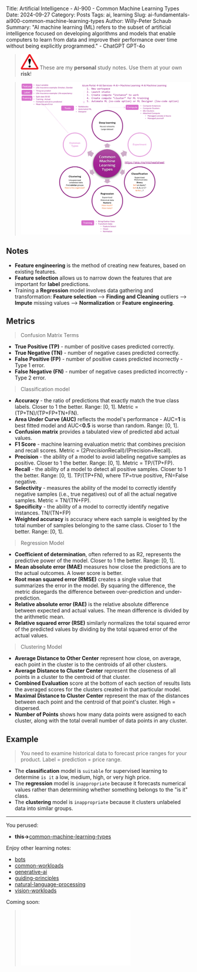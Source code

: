Title: Artificial Intelligence - AI-900 - Common Machine Learning Types
Date: 2024-09-27
Category: Posts 
Tags: ai, learning
Slug: ai-fundamentals-ai900-common-machine-learning-types
Author: Willy-Peter Schaub
Summary: "AI machine learning (ML) refers to the subset of artificial intelligence focused on developing algorithms and models that enable computers to learn from data and improve their performance over time without being explicitly programmed." - ChatGPT GPT-4o

>
>![alert](../images/alert-tiny.png)
>These are my **personal** study notes. Use them at your own **risk**!

> ![common-machine-learning-types](../images/ai-fundamentals-ai900-common-machine-learning-types.png) 

## Notes

- **Feature engineering** is the method of creating new features, based on existing features.
- **Feature selection** allows us to narrow down the features that are important for **label** predictions.
- Training a **Regression** model involves data gathering and transformation: **Feature selection** --> **Finding and Cleaning** outliers --> **Impute** missing values --> **Normalization** or **Feature engineering**.

## Metrics

>
> Confusion Matrix Terms
> 

- **True Positive (TP)** - number of positive cases predicted correctly.
- **True Negative (TN)** - number of negative cases predicted correctly.
- **False Positive (FP)** - number of positive cases predicted incorrectly - Type 1 error.
- **False Negative (FN)** - number of negative cases predicted incorrectly - Type 2 error.

>
> Classification model
>

- **Accuracy** - the ratio of predictions that exactly match the true class labels. Closer to 1 the better. Range: [0, 1]. Metric = (TP+TN)/(TP+FP+TN+FN).
- **Area Under Curve (AUC)** reflects the model's performance - AUC=**1** is best fitted model and AUC<**0.5** is worse than random. Range: [0, 1].
- **Confusion matrix** provides a tabulated view of predicted abd actual values.
- **F1 Score** - machine learning evaluation metric that combines precision and recall scores. Metric = (2*Precision*Recall)/(Precision+Recall).
- **Precision** - the ability of a model to avoid labeling negative samples as positive. Closer to 1 the better. Range: [0, 1]. Metric = TP/(TP+FP).
- **Recall** - the ability of a model to detect all positive samples. Closer to 1 the better. Range: [0, 1]. TP/(TP+FN), where TP=true positive, FN=False negative.
- **Selectivity** - measures the ability of the model to correctly identify negative samples (i.e., true negatives) out of all the actual negative samples. Metric = TN/(TN+FP).
- **Specificity** - the ability of a model to correctly identify negative instances. TN/(TN+FP)
- **Weighted accuracy** is accuracy where each sample is weighted by the total number of samples belonging to the same class. Closer to 1 the better. Range: [0, 1].

>
> Regression Model
>

- **Coefficient of determination**, often referred to as R2, represents the predictive power of the model. Closer to 1 the better. Range: [0, 1].
- **Mean absolute error (MAE)** measures how close the predictions are to the actual outcomes. A lower score is better.
- **Root mean squared error (RMSE)** creates a single value that summarizes the error in the model. By squaring the difference, the metric disregards the difference between over-prediction and under-prediction.
- **Relative absolute error (RAE)** is the relative absolute difference between expected and actual values. The mean difference is divided by the arithmetic mean.
- **Relative squared error (RSE)** similarly normalizes the total squared error of the predicted values by dividing by the total squared error of the actual values.

>
> Clustering Model
>

- **Average Distance to Other Center** represent how close, on average, each point in the cluster is to the centroids of all other clusters.
- **Average Distance to Cluster Center** represent the closeness of all points in a cluster to the centroid of that cluster.
- **Combined Evaluation** score at the bottom of each section of results lists the averaged scores for the clusters created in that particular model.
- **Maximal Distance to Cluster Center** represent the max of the distances between each point and the centroid of that point's cluster. High = dispersed.
- **Number of Points** shows how many data points were assigned to each cluster, along with the total overall number of data points in any cluster.

## Example

>
> You need to examine historical data to forecast price ranges for your product. Label = prediction = price range.
>

- The **classification** model is ``suitable`` for supervised learning to determine ``is it`` a low, medium, high, or very high price.
- The **regression** model is ``inappropriate`` because it forecasts numerical values rather than determining whether something belongs to the "is it" class.
- The **clustering** model is ``inappropriate`` because it clusters unlabeled data into similar groups.

---

You perused:

- **this->**[common-machine-learning-types](/ai-fundamentals-ai900-common-machine-learning-types.html) 

Enjoy other learning notes:

- [bots](/ai-fundamentals-ai900-bots.html)
- [common-workloads](/ai-fundamentals-ai900-common-workloads.html)
- [generative-ai](/ai-fundamentals-ai900-generative-ai.html)
- [guiding-principles](/ai-fundamentals-ai900-guiding-principles.html)
- [natural-language-processing](/ai-fundamentals-ai900-natural-language-processing.html)
- [vision-workloads](/ai-fundamentals-ai900-vision-workloads.html)

Coming soon:

> ![ai-900 poster](../images/ai-fundamentals-ai900-poster.html)

